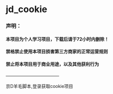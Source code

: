 # jd_cookie
### 声明：
#### 本项目为个人学习项目，下载后请于72小时内删除！
#### 禁格禁止使用本项目损害第三方商家的正常运营规则
#### 禁止将本项目用于商业用途，以及其他获利行为
————————————

京D羊毛脚本,登录获取cookie项目

